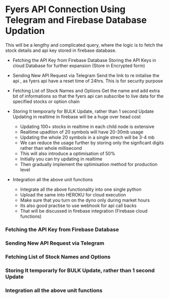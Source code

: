 # Fyers API Connection Using Telegram and Firebase Database Updation
This will be a lengthy and complicated query, where the logic is to fetch the stock details and api key stored in firebase database.

- Fetching the API Key from Firebase Database
	Storing the API Keys in cloud Database for further expansion (Store in Encrypted form)
- Sending New API Request via Telegram
	Send the link to re initalise the api , as fyers api have a reset time of 24hrs. This is for security purpose
- Fetching List of Stock Names and Options
	Get the name and add extra bit of informations so that the fyers api can subscribe to live data for the specified stocks or option chain
- Storing It temporarly for BULK Update, rather than 1 second Update
	Updating in realtime in firebase will be a huge over head cost
	- Updating 100+ stocks in realtime in each child node is extensive
	- Realtime upadtion of 20 symbols will have 20-30mb usage
	- Updating the whole 20 symbols in a single strech will be 3-4 mb
	- We can reduce the usage further by storing only the signficant digits rather than whole millisecond
	- This will also introduce a optimisation of 50%
	- Initially you can try updating in realtime
	- Then gradually implement the optimisation method for production level
	
- Integration all the above unit functions
	- Integrate all the above functionality into one single python
	- Upload the same into HEROKU for cloud execution
	- Make sure that you turn on the dyno only during market hours
	- Its also good practise to use webhook for api call backs
	- That will be discussed in firebase integration (Firebase cloud functions)

### Fetching the API Key from Firebase Database


### Sending New API Request via Telegram


### Fetching List of Stock Names and Options

### Storing It temporarly for BULK Update, rather than 1 second Update

### Integration all the above unit functions